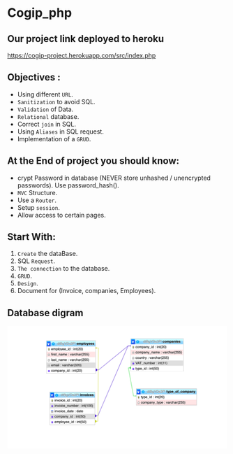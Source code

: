 # Cogip_php

## Our project link deployed to heroku

https://cogip-project.herokuapp.com/src/index.php

## Objectives :
* Using different `URL`.
* `Sanitization` to avoid SQL.
* `Validation` of Data.
* `Relational` database.
* Correct `join` in SQL.
* Using `Aliases` in SQL request.
* Implementation of a `GRUD`.

## At the End of project you should know:
* crypt Password in database (NEVER store unhashed / unencrypted passwords). Use password_hash().
* `MVC` Structure.
* Use a `Router`.
* Setup `session`.
* Allow access to certain pages.

## Start With:

1. `Create` the dataBase.
2. SQL `Request`.
3. `The connection` to the database.
4. `GRUD`. 
5. `Design`.
6. Document for (Invoice, companies, Employees).

## Database digram 

![digram image](/src/assets/database.png)
